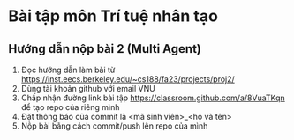 # Bài tập môn Trí tuệ nhân tạo
## Hướng dẫn nộp bài 2 (Multi Agent)
1. Đọc hướng dẫn làm bài từ https://inst.eecs.berkeley.edu/~cs188/fa23/projects/proj2/
2. Dùng tài khoản github với email VNU
3. Chấp nhận đường link bài tập https://classroom.github.com/a/8VuaTKqn để tạo repo của riêng mình
4. Đặt thông báo của commit là <mã sinh viên>_<họ và tên>
5. Nộp bài bằng cách commit/push lên repo của mình
